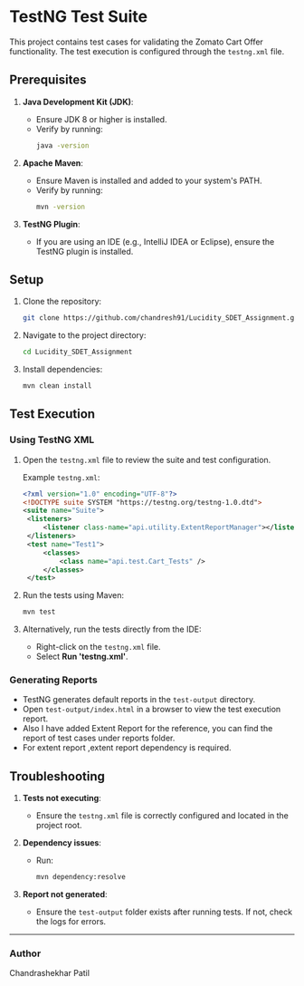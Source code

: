 # TestNG Test Suite

This project contains test cases for validating the Zomato Cart Offer functionality. The test execution is configured through the `testng.xml` file.

## Prerequisites

1. **Java Development Kit (JDK)**:
   - Ensure JDK 8 or higher is installed.
   - Verify by running:
     ```bash
     java -version
     ```

2. **Apache Maven**:
   - Ensure Maven is installed and added to your system's PATH.
   - Verify by running:
     ```bash
     mvn -version
     ```

3. **TestNG Plugin**:
   - If you are using an IDE (e.g., IntelliJ IDEA or Eclipse), ensure the TestNG plugin is installed.

## Setup

1. Clone the repository:
   ```bash
   git clone https://github.com/chandresh91/Lucidity_SDET_Assignment.git
   ```

2. Navigate to the project directory:
   ```bash
   cd Lucidity_SDET_Assignment
   ```

3. Install dependencies:
   ```bash
   mvn clean install
   ```

## Test Execution

### Using TestNG XML

1. Open the `testng.xml` file to review the suite and test configuration.

   Example `testng.xml`:
   ```xml
   <?xml version="1.0" encoding="UTF-8"?>
   <!DOCTYPE suite SYSTEM "https://testng.org/testng-1.0.dtd">
   <suite name="Suite">
	<listeners>
		<listener class-name="api.utility.ExtentReportManager"></listener>
	</listeners>
	<test name="Test1">
		<classes>
			<class name="api.test.Cart_Tests" />
		</classes>
	</test>
</suite> 
   

2. Run the tests using Maven:
   ```bash
   mvn test
   ```

3. Alternatively, run the tests directly from the IDE:
   - Right-click on the `testng.xml` file.
   - Select **Run 'testng.xml'**.

### Generating Reports

- TestNG generates default reports in the `test-output` directory.
- Open `test-output/index.html` in a browser to view the test execution report.
- Also I have added Extent Report for the reference, you can find the report of test cases under reports folder.
- For extent report ,extent report dependency is required. 



## Troubleshooting

1. **Tests not executing**:
   - Ensure the `testng.xml` file is correctly configured and located in the project root.

2. **Dependency issues**:
   - Run:
     ```bash
     mvn dependency:resolve
     ```

3. **Report not generated**:
   - Ensure the `test-output` folder exists after running tests. If not, check the logs for errors.



---

### Author
Chandrashekhar Patil
